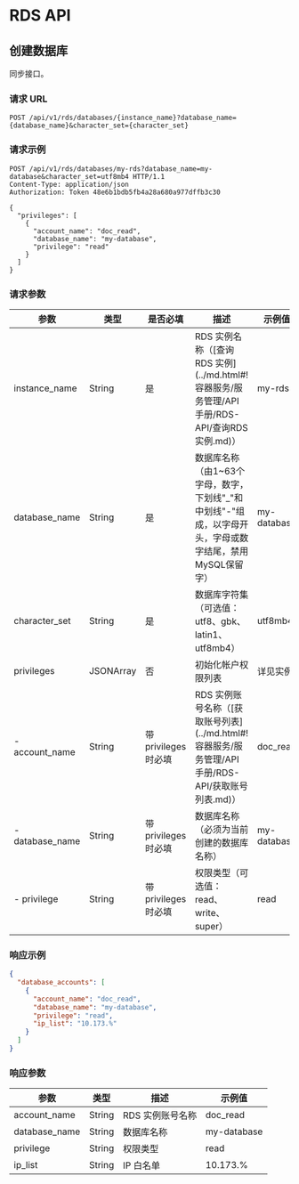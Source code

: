 # RDS API

## 创建数据库

同步接口。

### 请求 URL

`POST /api/v1/rds/databases/{instance_name}?database_name={database_name}&character_set={character_set}`

### 请求示例

```http
POST /api/v1/rds/databases/my-rds?database_name=my-database&character_set=utf8mb4 HTTP/1.1
Content-Type: application/json
Authorization: Token 48e6b1bdb5fb4a28a680a977dffb3c30

{
  "privileges": [
    {
      "account_name": "doc_read",
      "database_name": "my-database",
      "privilege": "read"
    }
  ]
}
```

### 请求参数

|       参数      |    类型   |       是否必填       |                                                   描述                                                  |   示例值    |
|-----------------|-----------|----------------------|---------------------------------------------------------------------------------------------------------|-------------|
| instance_name   | String    | 是                   | RDS 实例名称（[查询 RDS 实例](../md.html#!容器服务/服务管理/API 手册/RDS-API/查询RDS实例.md)）          | my-rds      |
| database_name   | String    | 是                   | 数据库名称（由1~63个字母，数字，下划线"_"和中划线"-"组成，以字母开头，字母或数字结尾，禁用MySQL保留字） | my-database |
| character_set   | String    | 是                   | 数据库字符集（可选值：utf8、gbk、latin1、utf8mb4）                                                      | utf8mb4     |
| privileges      | JSONArray | 否                   | 初始化帐户权限列表                                                                                      | 详见实例    |
| - account_name  | String    | 带 privileges 时必填 | RDS 实例账号名称（[获取账号列表](../md.html#!容器服务/服务管理/API 手册/RDS-API/获取账号列表.md)）      | doc_read    |
| - database_name | String    | 带 privileges 时必填 | 数据库名称（必须为当前创建的数据库名称）                                                                | my-database |
| - privilege     | String    | 带 privileges 时必填 | 权限类型（可选值：read、write、super）                                                                  | read        |



### 响应示例

```json
{
  "database_accounts": [
    {
      "account_name": "doc_read",
      "database_name": "my-database",
      "privilege": "read",
      "ip_list": "10.173.%"
    }
  ]
}
```

### 响应参数

|      参数     |  类型  |       描述       |   示例值    |
|---------------|--------|------------------|-------------|
| account_name  | String | RDS 实例账号名称 | doc_read    |
| database_name | String | 数据库名称       | my-database |
| privilege     | String | 权限类型         | read        |
| ip_list       | String | IP 白名单        | 10.173.%    |














